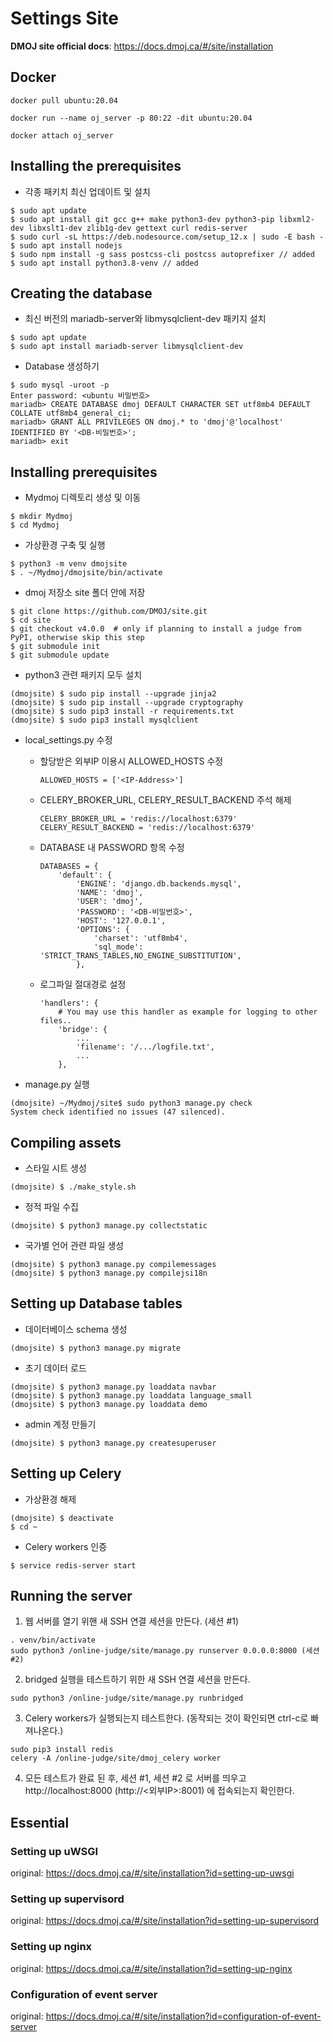 # Settings Site

**DMOJ site official docs**: https://docs.dmoj.ca/#/site/installation

## Docker

```
docker pull ubuntu:20.04

docker run --name oj_server -p 80:22 -dit ubuntu:20.04

docker attach oj_server
```



## Installing the prerequisites

- 각종 패키치 최신 업데이트 및 설치

```
$ sudo apt update
$ sudo apt install git gcc g++ make python3-dev python3-pip libxml2-dev libxslt1-dev zlib1g-dev gettext curl redis-server
$ sudo curl -sL https://deb.nodesource.com/setup_12.x | sudo -E bash -
$ sudo apt install nodejs
$ sudo npm install -g sass postcss-cli postcss autoprefixer // added
$ sudo apt install python3.8-venv // added
```




## Creating the database
- 최신 버전의 mariadb-server와 libmysqlclient-dev 패키지 설치
```
$ sudo apt update
$ sudo apt install mariadb-server libmysqlclient-dev
```
- Database 생성하기
```
$ sudo mysql -uroot -p
Enter password: <ubuntu 비밀번호>
mariadb> CREATE DATABASE dmoj DEFAULT CHARACTER SET utf8mb4 DEFAULT COLLATE utf8mb4_general_ci;
mariadb> GRANT ALL PRIVILEGES ON dmoj.* to 'dmoj'@'localhost' IDENTIFIED BY '<DB-비밀번호>';
mariadb> exit
```

## Installing prerequisites

- Mydmoj 디렉토리 생성 및 이동
```
$ mkdir Mydmoj
$ cd Mydmoj
```

- 가상환경 구축 및 실행

```
$ python3 -m venv dmojsite
$ . ~/Mydmoj/dmojsite/bin/activate
```

- dmoj 저장소 site 폴더 안에 저장
```
$ git clone https://github.com/DMOJ/site.git
$ cd site
$ git checkout v4.0.0  # only if planning to install a judge from PyPI, otherwise skip this step
$ git submodule init
$ git submodule update
```

- python3 관련 패키지 모두 설치
```
(dmojsite) $ sudo pip install --upgrade jinja2
(dmojsite) $ sudo pip install --upgrade cryptography
(dmojsite) $ sudo pip3 install -r requirements.txt
(dmojsite) $ sudo pip3 install mysqlclient
```

- local_settings.py 수정
    - 할당받은 외부IP 이용시 ALLOWED_HOSTS 수정

        ```
        ALLOWED_HOSTS = ['<IP-Address>']
        ```

    - CELERY_BROKER_URL, CELERY_RESULT_BACKEND 주석 해제

        ```
        CELERY_BROKER_URL = 'redis://localhost:6379'
        CELERY_RESULT_BACKEND = 'redis://localhost:6379'
        ```

    - DATABASE 내 PASSWORD 항목 수정

        ```
        DATABASES = {
            'default': {
                'ENGINE': 'django.db.backends.mysql',
                'NAME': 'dmoj',
                'USER': 'dmoj',
                'PASSWORD': '<DB-비밀번호>',
                'HOST': '127.0.0.1',
                'OPTIONS': {
                    'charset': 'utf8mb4',
                    'sql_mode': 'STRICT_TRANS_TABLES,NO_ENGINE_SUBSTITUTION',
                },
        ```

    - 로그파일 절대경로 설정

        ```
        'handlers': {
            # You may use this handler as example for logging to other files..
            'bridge': {
                ...
                'filename': '/.../logfile.txt',
                ...
            },
        ```

- manage.py 실행

```
(dmojsite) ~/Mydmoj/site$ sudo python3 manage.py check
System check identified no issues (47 silenced).
```

## Compiling assets
- 스타일 시트 생성

```
(dmojsite) $ ./make_style.sh
```

- 정적 파일 수집
```
(dmojsite) $ python3 manage.py collectstatic
```
- 국가별 언어 관련 파일 생성
```
(dmojsite) $ python3 manage.py compilemessages
(dmojsite) $ python3 manage.py compilejsi18n
```

## Setting up Database tables
- 데이터베이스 schema 생성
```
(dmojsite) $ python3 manage.py migrate
```

- 초기 데이터 로드
```
(dmojsite) $ python3 manage.py loaddata navbar
(dmojsite) $ python3 manage.py loaddata language_small
(dmojsite) $ python3 manage.py loaddata demo
```

- admin 계정 만들기
```
(dmojsite) $ python3 manage.py createsuperuser
```

## Setting up Celery
- 가상환경 해제
```
(dmojsite) $ deactivate
$ cd ~
```

- Celery workers 인증
```
$ service redis-server start
```

## Running the server
1. 웹 서버를 열기 위핸 새 SSH 연결 세션을 만든다. (세션 #1)
```
. venv/bin/activate
sudo python3 /online-judge/site/manage.py runserver 0.0.0.0:8000 (세션 #2)
```

2. bridged 실행을 테스트하기 위한 새 SSH 연결 세션을 만든다.
```
sudo python3 /online-judge/site/manage.py runbridged
```

3. Celery workers가 실행되는지 테스트한다. (동작되는 것이 확인되면 ctrl-c로 빠져나온다.)
```
sudo pip3 install redis
celery -A /online-judge/site/dmoj_celery worker
```

4. 모든 테스트가 완료 된 후, 세션 #1, 세션 #2 로 서버를 띄우고 http://localhost:8000 (http://<외부IP>:8001) 에 접속되는지 확인한다.



## Essential

### Setting up uWSGI
original: https://docs.dmoj.ca/#/site/installation?id=setting-up-uwsgi

### Setting up supervisord
original: https://docs.dmoj.ca/#/site/installation?id=setting-up-supervisord

### Setting up nginx
original: https://docs.dmoj.ca/#/site/installation?id=setting-up-nginx

### Configuration of event server
original: https://docs.dmoj.ca/#/site/installation?id=configuration-of-event-server
